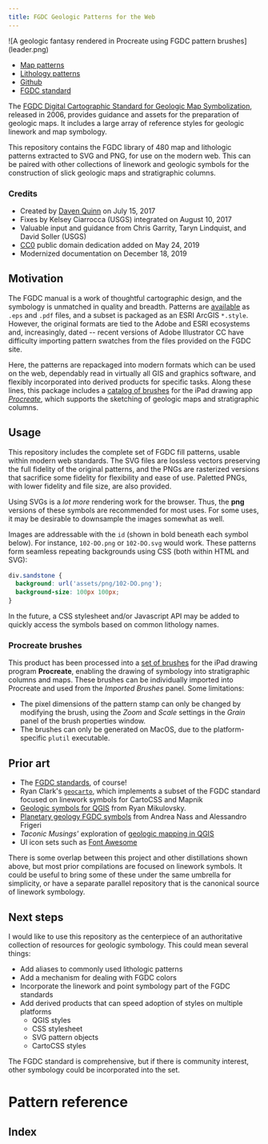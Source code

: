 ```yaml
---
title: FGDC Geologic Patterns for the Web
---
```


<div id='leader'>
![A geologic fantasy rendered in Procreate using FGDC pattern brushes](leader.png)

<ul class='quick-links'>
  <li><a href='#pattern-reference'>Map patterns</a></li>
  <li><a href='#series-600'>Lithology patterns</a></li>
  <li><a href='https://github.com/davenquinn/geologic-patterns'><i class='icon-github'></i> Github</a></li>
  <li><a href='https://pubs.usgs.gov/tm/2006/11A02/'>FGDC standard</a></li>
</ul>
</div>

<div id="main-content">

<section class="main">

The [FGDC Digital Cartographic Standard for Geologic Map Symbolization][fgdc_std],
released in 2006, provides guidance and
assets for the preparation of geologic maps. It includes a large array
of reference styles for geologic linework and map symbology.

This repository contains the FGDC library of 480 map and lithologic
patterns extracted to
SVG and PNG, for use on the modern web. This can be paired with other collections of
linework and geologic symbols for the construction of slick geologic maps and
stratigraphic columns.

### Credits

<ul class='author-date'>
  <li>Created by <a class='author' href="http://davenquinn.com">Daven Quinn</a> on <span class='date'>July 15, 2017</span></li>
  <li>Fixes by Kelsey Ciarrocca (USGS) integrated on
   <span class='date'>August 10, 2017</span></li>
  <li>Valuable input and guidance from Chris Garrity, Taryn Lindquist,
   and David Soller (USGS)</li>
 <li><a href="https://creativecommons.org/publicdomain/zero/1.0/">CC0</a> public domain dedication added on <span class='date'>May 24, 2019</span></li>
 <li>Modernized documentation on <span class='date'>December 18, 2019</span></li>
</ul>

</section>

## Motivation

<section class="main">

The FGDC manual is a work of thoughtful cartographic design,
and the symbology is unmatched in quality and breadth.
Patterns are [available](https://pubs.usgs.gov/tm/2006/11A02/) as
`.eps` and `.pdf` files, and a subset is packaged as an ESRI ArcGIS `*.style`.
However, the original formats are tied to the Adobe
and ESRI ecosystems and, increasingly, dated -- recent
versions of Adobe Illustrator CC have difficulty importing pattern
swatches from the files provided on the FGDC site.

Here, the patterns are repackaged into modern formats
which can be used on the web, dependably
read in virtually all GIS and graphics software,
and flexibly incorporated into derived products for
specific tasks. Along these lines, this package includes
a [catalog of brushes][brushes] for the iPad drawing app
[*Procreate*][procreate], which supports the sketching
of geologic maps and stratigraphic columns.

</section>

## Usage

<section class="main">

This repository includes the complete set of FGDC
fill patterns, usable within modern web standards.
The SVG files are lossless vectors preserving the full
fidelity of the original patterns, and the PNGs are rasterized versions
that sacrifice some fidelity for flexibility and ease of use. Paletted PNGs, with
lower fidelity and file size, are also provided.

Using SVGs is a *lot more* rendering work for the browser. Thus,
the **png** versions of these symbols are recommended for most
uses. For some uses, it may be desirable to downsample the images
somewhat as well.

Images are addressable with the `id` (shown in bold beneath each symbol
below). For instance, `102-DO.png` or `102-DO.svg` would work. These patterns form
seamless repeating backgrounds using CSS (both within HTML and SVG):

```css
div.sandstone {
  background: url('assets/png/102-DO.png');
  background-size: 100px 100px;
}
```

In the future, a CSS stylesheet and/or Javascript API may be added to quickly
access the symbols based on common lithology names.

### Procreate brushes

This product has been processed into a [set of brushes][brushes] for the iPad drawing
program **Procreate**, enabling the drawing of symbology into
stratigraphic columns and maps. These brushes can be individually
imported into Procreate and used from the *Imported Brushes* panel. Some
limitations:

- The pixel dimensions of the pattern stamp can only be changed by
  modifying the brush, using the *Zoom* and *Scale* settings in the
  *Grain* panel of the brush properties window.
- The brushes can only be generated on MacOS, due to the platform-specific
  `plutil` executable.

</section>

## Prior art

<section class="main">

- The [FGDC standards](https://ngmdb.usgs.gov/fgdc_gds/geolsymstd.php), of course!
- Ryan Clark's [`geocarto`][geocarto], which
  implements a subset of the FGDC standard focused on linework symbols for
  CartoCSS and Mapnik
- [Geologic symbols for QGIS](http://geo.distortions.net/2010/12/geologic-symbology-for-qgis.html)
  from Ryan Mikulovsky.
- [Planetary geology FGDC symbols](https://github.com/afrigeri/geologic-symbols) from Andrea Nass and Alessandro Frigeri
- *Taconic Musings'* exploration of [geologic mapping in
  QGIS](http://gmcgeology.blogspot.com/2014/05/creating-geologic-maps-in-qgis-strike.html)
- UI icon sets such as [Font Awesome](https://font-awesome.io)

There is some overlap between this project and other distillations shown above, but most prior
compilations are focused on linework symbols. It could be useful to bring some of these under the same umbrella for simplicity,
or have a separate parallel repository that is the canonical source of linework symbology.

</section>

## Next steps

<section class="main">

I would like to use this repository as the centerpiece of an
authoritative collection of resources for geologic symbology. This could
mean several things:

- Add aliases to commonly used lithologic patterns
- Add a mechanism for dealing with FGDC colors
- Incorporate the linework and point symbology part of the FGDC standards
- Add derived products that can speed adoption of styles on multiple
  platforms
    - QGIS styles
    - CSS stylesheet
    - SVG pattern objects
    - CartoCSS styles

The FGDC standard is comprehensive, but if there is community interest,
other symbology could be incorporated into the set.

[fgdc_std]: https://ngmdb.usgs.gov/fgdc_gds/geolsymstd/download.php
[geocarto]: https://github.com/rclark/geocarto
[procreate]: https://procreate.art
[brushes]: https://github.com/davenquinn/geologic-patterns/releases/latest
[repository]: https://github.com/davenquinn/geologic-patterns

</section>

</div>

# Pattern reference

## Index

<ul id="contents" class='quick-links'></ul>

<div id=patterns></div>
